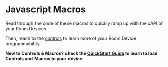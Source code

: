 # Javascript Macros

Read through the code of these macros to quickly ramp up with the xAPI of your Room Devices.

Then, reach to the [controls](../controls) to learn more of your Room Device programmability.

**New to Controls & Macros? check the [QuickStart Guide](../docs/QuickStart.md) to learn to load Controls and Macros to your device**
